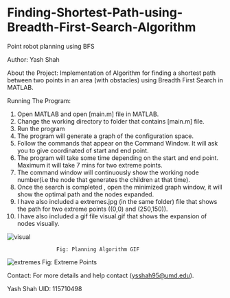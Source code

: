 # Finding-Shortest-Path-using-Breadth-First-Search-Algorithm

Point robot planning using BFS

Author:
Yash Shah

About the Project:
Implementation of Algorithm for finding a shortest path between two points in an area (with obstacles) using Breadth First Search in MATLAB. 

Running The Program:

1) Open MATLAB and open [main.m] file in MATLAB. 
2) Change the working directory to folder that contains [main.m] file.
3) Run the program
4) The program will generate a graph of the configuration space.
5) Follow the commands that appear on the Command Window. It will ask you to give coordinated of start and end point.  
6) The program will take some time depending on the start and end point. Maximum it will take 7 mins for two extreme points.
7) The command window will continuously show the working node number(i.e the node that generates the children at that time). 
8) Once the search is completed , open the minimized graph window, it will show the optimal path and the nodes expanded. 
9) I have also included a extremes.jpg (in the same folder)  file that shows the path for two extreme points ((0,0) and (250,150)).
10) I have also included a gif file visual.gif that shows the expansion of nodes visually. 

![visual](https://user-images.githubusercontent.com/31979840/37861977-1b753b18-2f1c-11e8-899f-e18e1a0cc5fe.gif)

                    Fig: Planning Algorithm GIF

![extremes](https://user-images.githubusercontent.com/31979840/37861998-6872b62a-2f1c-11e8-9ab3-b704fa3fe2cd.jpg)
                    Fig: Extreme Points 

Contact: 
For more details and help contact (ysshah95@umd.edu).

Yash Shah
UID: 115710498
